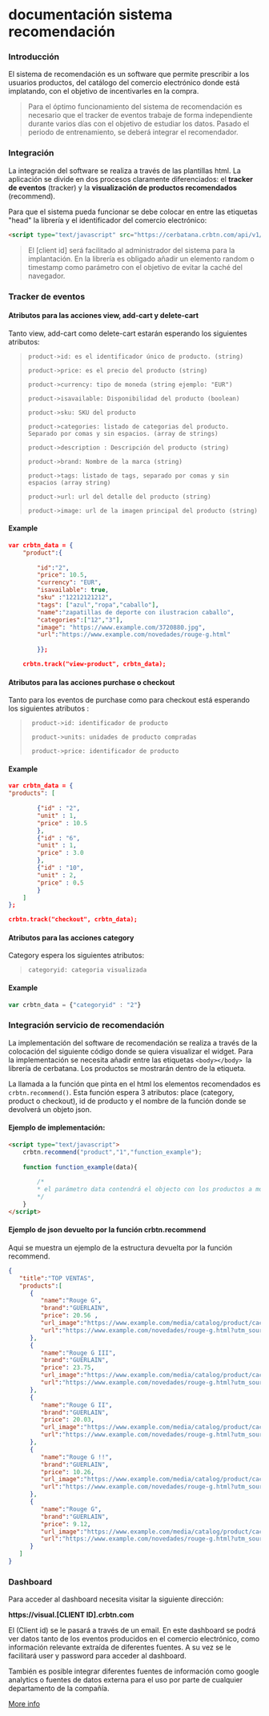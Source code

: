 

# documentación sistema recomendación

### Introducción

El sistema de recomendación es un software que permite prescribir a los usuarios productos, del catálogo del comercio electrónico donde está implatando, con el objetivo de incentivarles en la compra. 

> Para el óptimo funcionamiento del sistema de recomendación es necesario que el tracker de eventos trabaje de forma independiente durante varios días con el objetivo de estudiar los datos. Pasado el periodo de entrenamiento, se deberá integrar el recomendador. 

### Integración

La integración del software se realiza a través de las plantillas html. La aplicación se divide en dos procesos claramente diferenciados: el **tracker de eventos** (tracker) y la **visualización de productos recomendados** (recommend).

Para que el sistema pueda funcionar se debe colocar en entre las etiquetas "head" la librería y el identificador del comercio electrónico:

```html
<script type="text/javascript" src="https://cerbatana.crbtn.com/api/v1/uuid?[random]&clientid=[client id]"></script>

```

> El [client id] será facilitado al administrador del sistema para la implantación. En la librería es obligado añadir un elemento random o timestamp como parámetro con el objetivo de evitar la caché del navegador.



### Tracker de eventos

#### Atributos para las acciones view, add-cart y delete-cart

Tanto view, add-cart como delete-cart estarán esperando los siguientes atributos:

> `product->id: es el identificador único de producto. (string)`
>
> `product->price: es el precio del producto (string)`
>
> `product->currency: tipo de moneda (string ejemplo: "EUR")`
>
> `product->isavailable: Disponibilidad del producto (boolean)`
>
> `product->sku: SKU del producto`
>
> `product->categories: listado de categorias del producto. Separado por comas y sin espacios. (array de strings)`
>
> `product->description : Descripción del producto (string)`
>
> `product->brand: Nombre de la marca (string)`
>
> `product->tags: listado de tags, separado por comas y sin espacios (array string)`
>
> `product->url: url del detalle del producto (string) `
>
> `product->image: url de la imagen principal del producto (string)`

#### Example

```json
var crbtn_data = {         
    "product":{
        
        "id":"2",                 
        "price": 10.5,                 
        "currency": "EUR",                
        "isavailable": true,                 
        "sku" :"12212121212",                 
        "tags": ["azul","ropa","caballo"],                 
        "name":"zapatillas de deporte con ilustracion caballo",
        "categories":["12","3"],             
        "image": "https://www.example.com/3720880.jpg",                
        "url":"https://www.example.com/novedades/rouge-g.html"
        
        }};

    crbtn.track("view-product", crbtn_data);
```

#### Atributos para las acciones purchase o checkout

Tanto para los eventos de purchase como para checkout está esperando los siguientes atributos :

>  ` product->id: identificador de producto`
>
>  ` product->units: unidades de producto compradas`
>
>  ` product->price: identificador de producto`
>
>  

#### Example

```json
var crbtn_data = {                
"products": [    
    
        {"id" : "2",                 
        "unit" : 1,                 
        "price" : 10.5                
        },                 
        {"id" : "6",                 
        "unit" : 1,                 
        "price" : 3.0                
        },                 
        {"id" : "10",                 
        "unit" : 2,                 
        "price" : 0.5                 
        }                 
	]
};

crbtn.track("checkout", crbtn_data);
```



#### Atributos para las acciones category

Category espera los siguientes atributos:

> ` categoryid: categoria visualizada `



#### Example

```javascript
var crbtn_data = {"categoryid" : "2"}
```

### Integración servicio de recomendación

La implementación del software de recomendación se realiza a través de la colocación del siguiente código donde se quiera visualizar el widget. Para la implementación se necesita añadir entre las etiquetas `<body></body> `la librería de cerbatana. Los productos se mostrarán dentro de la etiqueta.

La llamada a la función que pinta en el html los elementos recomendados es `crbtn.recommend()`. Esta función espera 3 atributos: place (category, product o checkout), id de producto y el nombre de la función donde se devolverá un objeto json.

#### Ejemplo de implementación:

```html
<script type="text/javascript">
    crbtn.recommend("product","1","function_example");
    
    function function_example(data){
        
        /*
        * el parámetro data contendrá el objecto con los productos a mostrar. 
        */      
    }
</script>

```

#### Ejemplo de json devuelto por la función crbtn.recommend

Aqui se muestra un ejemplo de la estructura devuelta por la función recommend. 

```json
{  
   "title":"TOP VENTAS",
   "products":[  
      {  
         "name":"Rouge G",
         "brand":"GUERLAIN",
         "price": 20.56 ,
         "url_image":"https://www.example.com/media/catalog/product/cache/1/small_image/178x/9df78eab33525d08d6e5fb8d27136e95/3/7/3720880.jpg",
         "url":"https://www.example.com/novedades/rouge-g.html?utm_source=cerbatana"
      },
      {  
         "name":"Rouge G III",
         "brand":"GUERLAIN",
         "price": 23.75,
         "url_image":"https://www.example.com/media/catalog/product/cache/1/small_image/178x/9df78eab33525d08d6e5fb8d27136e95/3/7/3720880.jpg",
         "url":"https://www.example.com/novedades/rouge-g.html?utm_source=cerbatana"
      },
      {  
         "name":"Rouge G II",
         "brand":"GUERLAIN",
         "price": 20.03,
         "url_image":"https://www.example.com/media/catalog/product/cache/1/small_image/178x/9df78eab33525d08d6e5fb8d27136e95/3/7/3720880.jpg",
         "url":"https://www.example.com/novedades/rouge-g.html?utm_source=cerbatana"
      },
      {  
         "name":"Rouge G !!",
         "brand":"GUERLAIN",
         "price": 10.26,
         "url_image":"https://www.example.com/media/catalog/product/cache/1/small_image/178x/9df78eab33525d08d6e5fb8d27136e95/3/7/3720880.jpg",
         "url":"https://www.example.com/novedades/rouge-g.html?utm_source=cerbatana"
      },
      {  
         "name":"Rouge G",
         "brand":"GUERLAIN",
         "price": 9.12,
         "url_image":"https://www.example.com/media/catalog/product/cache/1/small_image/178x/9df78eab33525d08d6e5fb8d27136e95/3/7/3720880.jpg",
         "url":"https://www.example.com/novedades/rouge-g.html?utm_source=cerbatana"
      }
   ]
}
```



### Dashboard

Para acceder al dashboard necesita visitar la siguiente dirección:

**https://visual.[CLIENT ID].crbtn.com**

El (Client id) se le pasará a través de un email. En este dashboard se podrá ver datos tanto de los eventos producidos en el comercio electrónico, como información relevante extraída de diferentes fuentes. A su vez se le facilitará user y password para acceder al dashboard.

También es posible integrar diferentes fuentes de información como google analytics o fuentes de datos externa para el uso por parte de cualquier departamento de la compañía.

[More info](https://www.tribeclick.com/index.php/contacto/) 